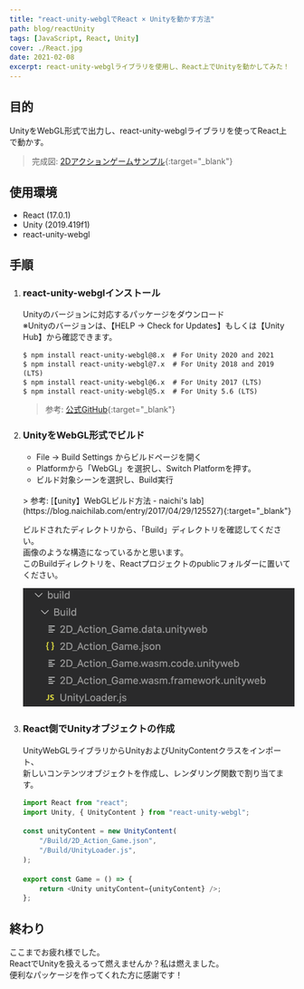 ```yaml
---
title: "react-unity-webglでReact × Unityを動かす方法"
path: blog/reactUnity
tags: [JavaScript, React, Unity]
cover: ./React.jpg
date: 2021-02-08
excerpt: react-unity-webglライブラリを使用し、React上でUnityを動かしてみた！
---
```


## 目的

UnityをWebGL形式で出力し、react-unity-webglライブラリを使ってReact上で動かす。
> 完成図: [2Dアクションゲームサンプル](https://kudohayatoblog.com/blog/reactUnity_sample){:target="_blank"}

## 使用環境

- React (17.0.1)
- Unity (2019.419f1)
- react-unity-webgl

## 手順

1. ### react-unity-webglインストール

    Unityのバージョンに対応するパッケージをダウンロード<br>
    ※Unityのバージョンは、【HELP → Check for Updates】もしくは【Unity Hub】から確認できます。

    ```
    $ npm install react-unity-webgl@8.x  # For Unity 2020 and 2021
    $ npm install react-unity-webgl@7.x  # For Unity 2018 and 2019 (LTS)
    $ npm install react-unity-webgl@6.x  # For Unity 2017 (LTS)
    $ npm install react-unity-webgl@5.x  # For Unity 5.6 (LTS)
    ```
    > 参考: [公式GitHub](https://github.com/elraccoone/react-unity-webgl){:target="_blank"}

2. ### UnityをWebGL形式でビルド

    * File → Build Settings からビルドページを開く
    * Platformから「WebGL」を選択し、Switch Platformを押す。
    * ビルド対象シーンを選択し、Build実行
    <br>
    > 参考: [【unity】WebGLビルド方法 - naichi's lab](https://blog.naichilab.com/entry/2017/04/29/125527){:target="_blank"}

    ビルドされたディレクトリから、「Build」ディレクトリを確認してください。<br>
    画像のような構造になっているかと思います。<br>
    このBuildディレクトリを、Reactプロジェクトのpublicフォルダーに置いてください。<br>

    ![](./React_Unity.png)

3. ### React側でUnityオブジェクトの作成

    UnityWebGLライブラリからUnityおよびUnityContentクラスをインポート、<br>
    新しいコンテンツオブジェクトを作成し、レンダリング関数で割り当てます。

    ```javascript
    import React from "react";
    import Unity, { UnityContent } from "react-unity-webgl";

    const unityContent = new UnityContent(
        "/Build/2D_Action_Game.json",
        "/Build/UnityLoader.js",
    );

    export const Game = () => {
        return <Unity unityContent={unityContent} />;
    };
    ```

## 終わり

ここまでお疲れ様でした。<br>
ReactでUnityを扱えるって燃えませんか？私は燃えました。<br>
便利なパッケージを作ってくれた方に感謝です！
